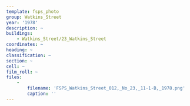 ```yaml
---
template: fsps_photo
group: Watkins_Street
year: '1978'
description: ~
buildings:
    - Watkins_Street/23_Watkins_Street
coordinates: ~
heading: ~
classification: ~
section: ~
cell: ~
film_roll: ~
files:
    -
        filename: 'FSPS_Watkins_Street_012,_No_23,_11-1-B,_1978.png'
        caption: ''
---
```

